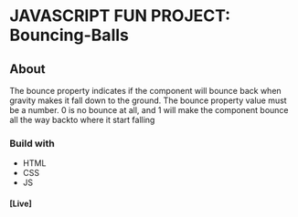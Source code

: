 # JAVASCRIPT FUN PROJECT: Bouncing-Balls
## About
The bounce property indicates if the component will bounce back when gravity makes it fall down to the ground. The bounce property value must be a number. 0 is no bounce at all, and 1 will make the component bounce all the way backto where it start falling
### Build with 
- HTML
- CSS
- JS

#### [Live]
